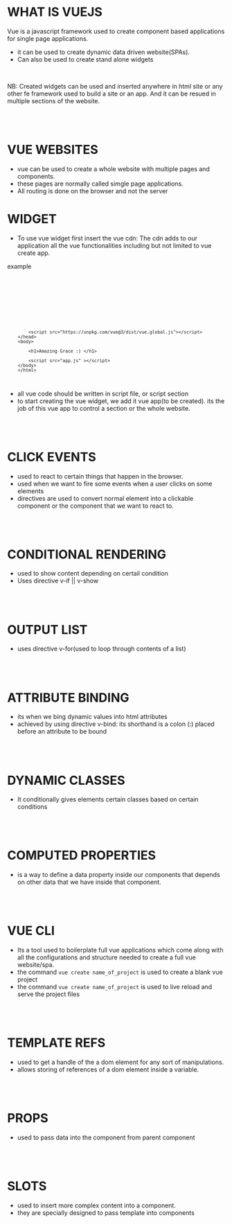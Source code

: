 # WHAT IS VUEJS

Vue is a javascript framework used to create component based applications for single page applications.

- it can be used to create dynamic data driven website(SPAs).
- Can also be used to create stand alone widgets

<br/>

NB: Created widgets can be used and inserted anywhere in html site or any other fe framework used to build a site or an app.
And it can be resued in multiple sections of the website.


<br/>
<br/>


# VUE WEBSITES

- vue can be used to create a whole website with multiple pages and components.
- these pages are normally called simgle page applications.
- All routing is done on the browser and not the server


# WIDGET

- To use vue widget first insert the vue cdn: The cdn adds to our application all the vue functionalities including but not limited to vue create app.

example

<code>
        <!DOCTYPE html>
        <html lang="en">
        <head>
            <meta charset="UTF-8">
            <meta name="viewport" content="width=device-width, initial-scale=1.0">
            <title>Vue Widget</title>

            <script src="https://unpkg.com/vue@3/dist/vue.global.js"></script>
        </head>
        <body>

            <h1>Amazing Grace :) </h1>

            <script src="app.js" ></script>
        </body>
        </html>
</code>

- all vue code should be written in script file, or script section
- to start creating the vue widget, we add it vue app(to be created). its the job of this vue app to control a section or the whole website.


<br/>
<br/>

# CLICK EVENTS

- used to react to certain things that happen in the browser.
- used when we want to fire some events when a user clicks on some elements
- directives are used to convert normal element into a clickable component or the component that we want to react to.


<br/>
<br/>

# CONDITIONAL RENDERING
- used to show content depending on certail condition
- Uses directive v-if || v-show

<br/>
<br/>

# OUTPUT LIST
- uses directive v-for(used to loop through contents of a list)

<br/>
<br/>

# ATTRIBUTE BINDING
- its when we bing dynamic values into html attributes
- achieved by using directive v-bind: its shorthand is a colon (:) placed before an attribute to be bound

<br/>
<br/>

# DYNAMIC CLASSES
- It conditionally gives elements certain classes based on certain conditions


<br/>
<br/>

# COMPUTED PROPERTIES
- is a way to define a data property inside our components that depends on other data that we have inside that component.


<br/>
<br/>

# VUE CLI
- Its a tool used to boilerplate full vue applications which come along with all the configurations and structure needed to create a full vue website/spa.
- the command `vue create name_of_project` is used to create  a blank vue project
- the command `vue create name_of_project` is used to  live reload and serve the project files

<br/>
<br/>

# TEMPLATE REFS
- used to get a handle of the a dom element for any sort of manipulations.
- allows storing of references of a dom element inside a variable.

<br/>
<br/>

# PROPS
- used to pass data into the component from parent component

<br/>
<br/>

# SLOTS
- used to insert more complex content into a component.
- they are specially designed to pass template into components